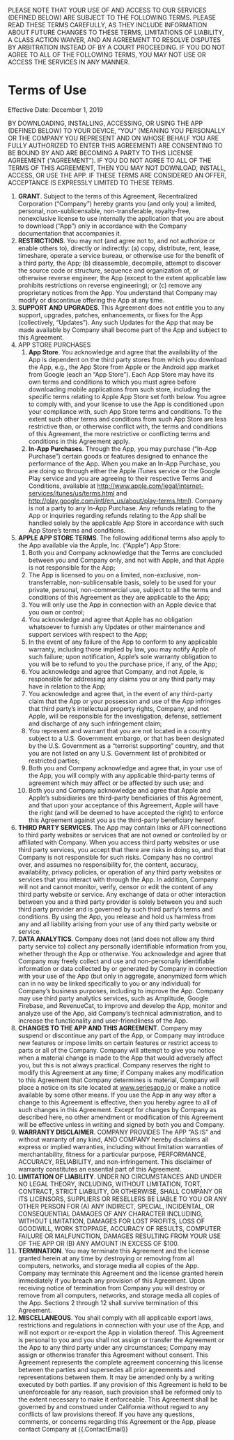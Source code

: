 PLEASE NOTE THAT YOUR USE OF AND ACCESS TO OUR SERVICES (DEFINED BELOW) ARE SUBJECT TO THE FOLLOWING TERMS.  PLEASE READ THESE TERMS CAREFULLY, AS THEY INCLUDE INFORMATION ABOUT FUTURE CHANGES TO THESE TERMS, LIMITATIONS OF LIABILITY, A CLASS ACTION WAIVER, AND AN AGREEMENT TO RESOLVE DISPUTES BY ARBITRATION INSTEAD OF BY A COURT PROCEEDING.  IF YOU DO NOT AGREE TO ALL OF THE FOLLOWING TERMS, YOU MAY NOT USE OR ACCESS THE SERVICES IN ANY MANNER.

# Terms of Use

Effective Date:  December 1, 2019

BY DOWNLOADING, INSTALLING, ACCESSING, OR USING THE APP (DEFINED BELOW) TO YOUR DEVICE, “YOU” (MEANING YOU PERSONALLY OR THE COMPANY YOU REPRESENT AND ON WHOSE BEHALF YOU ARE FULLY AUTHORIZED TO ENTER THIS AGREEMENT) ARE CONSENTING TO BE BOUND BY AND ARE BECOMING A PARTY TO THIS LICENSE AGREEMENT (“AGREEMENT”). IF YOU DO NOT AGREE TO ALL OF THE TERMS OF THIS AGREEMENT, THEN YOU MAY NOT DOWNLOAD, INSTALL, ACCESS, OR USE THE APP.  IF THESE TERMS ARE CONSIDERED AN OFFER, ACCEPTANCE IS EXPRESSLY LIMITED TO THESE TERMS.

1. **GRANT**. Subject to the terms of this Agreement, Recentralized Corporation (“Company”) hereby grants you (and only you) a limited, personal, non-sublicensable, non-transferable, royalty-free, nonexclusive license to use internally the application that you are about to download (“App”) only in accordance with the Company documentation that accompanies it.
1. **RESTRICTIONS**. You may not (and agree not to, and not authorize or enable others to), directly or indirectly: (a) copy, distribute, rent, lease, timeshare, operate a service bureau, or otherwise use for the benefit of a third party, the App; (b) disassemble, decompile, attempt to discover the source code or structure, sequence and organization of, or otherwise reverse engineer, the App (except to the extent applicable law prohibits restrictions on reverse engineering); or (c) remove any proprietary notices from the App. You understand that Company may modify or discontinue offering the App at any time. 
1. **SUPPORT AND UPGRADES**. This Agreement does not entitle you to any support, upgrades, patches, enhancements, or fixes for the App (collectively, “Updates”). Any such Updates for the App that may be made available by Company shall become part of the App and subject to this Agreement.
1. APP STORE PURCHASES
    1. **App Store**.  You acknowledge and agree that the availability of the App is dependent on the third party stores from which you download the App, e.g., the App Store from Apple or the Android app market from Google (each an “App Store”).  Each App Store may have its own terms and conditions to which you must agree before downloading mobile applications from such store, including the specific terms relating to Apple App Store set forth below. You agree to comply with, and your license to use the App is conditioned upon your compliance with, such App Store terms and conditions. To the extent such other terms and conditions from such App Store are less restrictive than, or otherwise conflict with, the terms and conditions of this Agreement, the more restrictive or conflicting terms and conditions in this Agreement apply.
    1. **In-App Purchases**.  Through the App, you may purchase (“In-App Purchase”) certain goods or features designed to enhance the performance of the App. When you make an In-App Purchase, you are doing so through either the Apple iTunes service or the Google Play service and you are agreeing to their respective Terms and Conditions, available at http://www.apple.com/legal/internet-services/itunes/us/terms.html and http://play.google.com/intl/en_us/about/play-terms.html).  Company is not a party to any In-App Purchase.  Any refunds relating to the App or inquiries regarding refunds relating to the App shall be handled solely by the applicable App Store in accordance with such App Store’s terms and conditions.
5. **APPLE APP STORE TERMS**.  The following additional terms also apply to the App available via the Apple, Inc. (“Apple”) App Store:
    1. Both you and Company acknowledge that the Terms are concluded between you and Company only, and not with Apple, and that Apple is not responsible for the App;
    1. The App is licensed to you on a limited, non-exclusive, non-transferrable, non-sublicensable basis, solely to be used for your private, personal, non-commercial use, subject to all the terms and conditions of this Agreement as they are applicable to the App;
    1. You will only use the App in connection with an Apple device that you own or control;
    1. You acknowledge and agree that Apple has no obligation whatsoever to furnish any Updates or other maintenance and support services with respect to the App;
    1. In the event of any failure of the App to conform to any applicable warranty, including those implied by law, you may notify Apple of such failure; upon notification, Apple’s sole warranty obligation to you will be to refund to you the purchase price, if any, of the App;
    1. You acknowledge and agree that Company, and not Apple, is responsible for addressing any claims you or any third party may have in relation to the App;
    1. You acknowledge and agree that, in the event of any third-party claim that the App or your possession and use of the App infringes that third party’s intellectual property rights, Company, and not Apple, will be responsible for the investigation, defense, settlement and discharge of any such infringement claim;
    1. You represent and warrant that you are not located in a country subject to a U.S. Government embargo, or that has been designated by the U.S. Government as a “terrorist supporting” country, and that you are not listed on any U.S. Government list of prohibited or restricted parties;
    1. Both you and Company acknowledge and agree that, in your use of the App, you will comply with any applicable third-party terms of agreement which may affect or be affected by such use; and
    1. Both you and Company acknowledge and agree that Apple and Apple’s subsidiaries are third-party beneficiaries of this Agreement, and that upon your acceptance of this Agreement, Apple will have the right (and will be deemed to have accepted the right) to enforce this Agreement against you as the third-party beneficiary hereof.
1. **THIRD PARTY SERVICES**.  The App may contain links or API connections to third party websites or services that are not owned or controlled by or affiliated with Company. When you access third party websites or use third party services, you accept that there are risks in doing so, and that Company is not responsible for such risks.  Company has no control over, and assumes no responsibility for, the content, accuracy, availability, privacy policies, or operation of any third party websites or services that you interact with through the App.  In addition, Company will not and cannot monitor, verify, censor or edit the content of any third party website or service.  Any exchange of data or other interaction between you and a third party provider is solely between you and such third party provider and is governed by such third party’s terms and conditions.  By using the App, you release and hold us harmless from any and all liability arising from your use of any third party website or service.
1. **DATA ANALYTICS**.  Company does not (and does not allow any third party service to) collect any personally identifiable information from you, whether through the App or otherwise.  You acknowledge and agree that Company may freely collect and use and non-personally identifiable information or data collected by or generated by Company in connection with your use of the App (but only in aggregate, anonymized form which can in no way be linked specifically to you or any individual) for Company’s business purposes, including to improve the App.  Company may use third party analytics services, such as Amplitude, Google Firebase, and RevenueCat, to improve and develop the App, monitor and analyze use of the App, aid Company’s technical administration, and to increase the functionality and user-friendliness of the App.
1. **CHANGES TO THE APP AND THIS AGREEMENT**.  Company may suspend or discontinue any part of the App, or Company may introduce new features or impose limits on certain features or restrict access to parts or all of the Company. Company will attempt to give you notice when a material change is made to the App that would adversely affect you, but this is not always practical. Company reserves the right to modify this Agreement at any time; if Company makes any modification to this Agreement that Company determines is material, Company will place a notice on its site located at www.seriesapp.io or make a notice available by some other means.  If you use the App in any way after a change to this Agreement is effective, then you hereby agree to all of such changes in this Agreement.  Except for changes by Company as described here, no other amendment or modification of this Agreement will be effective unless in writing and signed by both you and Company.
1. **WARRANTY DISCLAIMER**. COMPANY PROVIDES The APP “AS IS” and without warranty of any kind, AND COMPANY hereby disclaims all express or implied warranties, including without limitation warranties of merchantability, fitness for a particular purpose, PERFORMANCE, ACCURACY, RELIABILITY, and non-infringement. This disclaimer of warranty constitutes an essential part of this Agreement.
1. **LIMITATION OF LIABILITY**. UNDER NO CIRCUMSTANCES AND UNDER NO LEGAL THEORY, INCLUDING, WITHOUT LIMITATION, TORT, CONTRACT, STRICT LIABILITY, OR OTHERWISE, SHALL COMPANY OR ITS LICENSORS, SUPPLIERS OR RESELLERS BE LIABLE TO YOU OR ANY OTHER PERSON FOR (A) ANY INDIRECT, SPECIAL, INCIDENTAL, OR CONSEQUENTIAL DAMAGES OF ANY CHARACTER INCLUDING, WITHOUT LIMITATION, DAMAGES FOR LOST PROFITS, LOSS OF GOODWILL, WORK STOPPAGE, ACCURACY OF RESULTS, COMPUTER FAILURE OR MALFUNCTION, DAMAGES RESULTING FROM YOUR USE OF THE APP OR (B) ANY AMOUNT IN EXCESS OF $100.
1. **TERMINATION**. You may terminate this Agreement and the license granted herein at any time by destroying or removing from all computers, networks, and storage media all copies of the App. Company may terminate this Agreement and the license granted herein immediately if you breach any provision of this Agreement. Upon receiving notice of termination from Company you will destroy or remove from all computers, networks, and storage media all copies of the App. Sections 2 through 12 shall survive termination of this Agreement.
1. **MISCELLANEOUS**. You shall comply with all applicable export laws, restrictions and regulations in connection with your use of the App, and will not export or re-export the App in violation thereof.  This Agreement is personal to you and you shall not assign or transfer the Agreement or the App to any third party under any circumstances; Company may assign or otherwise transfer this Agreement without consent.  This Agreement represents the complete agreement concerning this license between the parties and supersedes all prior agreements and representations between them. It may be amended only by a writing executed by both parties.  If any provision of this Agreement is held to be unenforceable for any reason, such provision shall be reformed only to the extent necessary to make it enforceable. This Agreement shall be governed by and construed under California without regard to any conflicts of law provisions thereof.  If you have any questions, comments, or concerns regarding this Agreement or the App, please contact Company at {{.ContactEmail}}